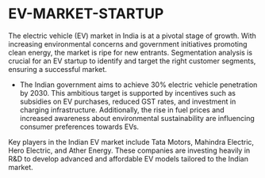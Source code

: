 # EV-MARKET-STARTUP
The electric vehicle (EV) market in India is at a pivotal stage of growth. With increasing environmental concerns and government initiatives promoting clean energy, the market is ripe for new entrants. Segmentation analysis is crucial for an EV startup to identify and target the right customer segments, ensuring a successful market.
* The Indian government aims to achieve 30% electric vehicle penetration by 2030. This ambitious target is supported by incentives such as subsidies on EV purchases, reduced GST rates, and investment in charging infrastructure. Additionally, the rise in fuel prices and increased awareness about environmental sustainability are influencing consumer preferences towards EVs.

Key players in the Indian EV market include Tata Motors, Mahindra Electric, Hero Electric, and Ather Energy. These companies are investing heavily in R&D to develop advanced and affordable EV models tailored to the Indian market.

